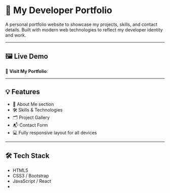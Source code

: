 # 🌟 My Developer Portfolio

A personal portfolio website to showcase my projects, skills, and contact details. Built with modern web technologies to reflect my developer identity and work.

---

## 🖼️ Live Demo

🔗 **Visit My Portfolio**:  


---

## 💡 Features

- 👤 About Me section
- 🛠️ Skills & Technologies
- 🗂️ Project Gallery
- 📬 Contact Form 
- 💻 Fully responsive layout for all devices

---

## 🛠️ Tech Stack

- HTML5
- CSS3 / Bootstrap 
- JavaScript / React 
- 



